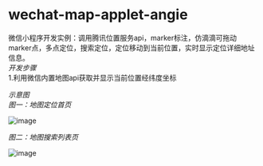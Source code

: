 # wechat-map-applet-angie
微信小程序开发实例：调用腾讯位置服务api，marker标注，仿滴滴可拖动marker点，多点定位，搜索定位，定位移动到当前位置，实时显示定位详细地址信息。  
*开发步骤*  
1.利用微信内置地图api获取并显示当前位置经纬度坐标

*示意图*  
*图一：地图定位首页*  

![image](https://github.com/vedaAngie/wechat-map-applet-angie/blob/master/images/example.PNG)    
  
  
*图二：地图搜索列表页*  

![image](https://github.com/vedaAngie/wechat-map-applet-angie/blob/master/images/example2.png)


